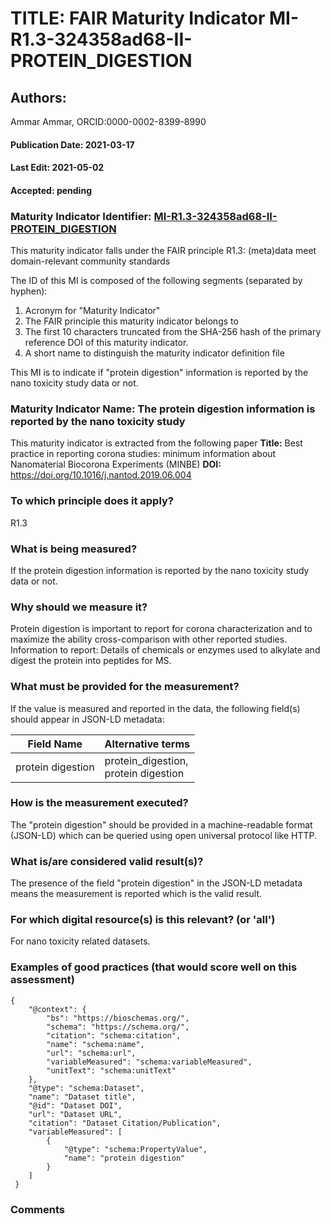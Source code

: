 # TITLE: FAIR Maturity Indicator MI-R1.3-324358ad68-II-PROTEIN_DIGESTION

## Authors: 
Ammar Ammar, ORCID:0000-0002-8399-8990

#### Publication Date: 2021-03-17
#### Last Edit: 2021-05-02
#### Accepted: pending

### Maturity Indicator Identifier: [MI-R1.3-324358ad68-II-PROTEIN_DIGESTION](https://w3id.org/fair/maturity_indicator/terms/Gen2/MI-R1.3-324358ad68-II-PROTEIN_DIGESTION)

This maturity indicator falls under the FAIR principle R1.3:
(meta)data meet domain-relevant community standards

The ID of this MI is composed of the following segments (separated by hyphen):
1. Acronym for "Maturity Indicator"
1. The FAIR principle this maturity indicator belongs to
1. The first 10 characters truncated from the SHA-256 hash of the primary reference DOI of this maturity indicator.
1. A short name to distinguish the maturity indicator definition file

This MI is to indicate if "protein digestion" information is reported by the nano toxicity study data or not.

### Maturity Indicator Name:  The protein digestion information is reported by the nano toxicity study

This maturity indicator is extracted from the following paper 
**Title:** Best practice in reporting corona studies: minimum information about Nanomaterial Biocorona Experiments (MINBE)
**DOI:** https://doi.org/10.1016/j.nantod.2019.06.004

### To which principle does it apply?  
R1.3

### What is being measured?
If the protein digestion information is reported by the nano toxicity study data or not.

### Why should we measure it?
Protein digestion is important to report for corona characterization and
to maximize the ability cross-comparison with other reported studies. Information to report:
Details of chemicals or enzymes used to alkylate and digest the protein into peptides for MS.

### What must be provided for the measurement?
If the value is measured and reported in the data, the following field(s) should appear in JSON-LD metadata: 

| Field Name            | Alternative terms                        |
| --------------------- | ---------------------------------------- |
| protein digestion     | protein_digestion,<br>protein digestion  |

### How is the measurement executed?
The "protein digestion" should be provided in a machine-readable format (JSON-LD) which can be queried using open universal protocol like HTTP.

### What is/are considered valid result(s)?
The presence of the field "protein digestion" in the JSON-LD metadata means the measurement is reported which is the valid result.

### For which digital resource(s) is this relevant? (or 'all')
For nano toxicity related datasets.  

### Examples of good practices (that would score well on this assessment)
```{json}
{
 	"@context": {
 		"bs": "https://bioschemas.org/",
 		"schema": "https://schema.org/",
 		"citation": "schema:citation",
 		"name": "schema:name",
 		"url": "schema:url",
 		"variableMeasured": "schema:variableMeasured",
 		"unitText": "schema:unitText"
 	},
 	"@type": "schema:Dataset",
 	"name": "Dataset title",
 	"@id": "Dataset DOI",
 	"url": "Dataset URL",
 	"citation": "Dataset Citation/Publication",
 	"variableMeasured": [
 		{
 			"@type": "schema:PropertyValue",
 			"name": "protein digestion"
 		}
 	]
 }
```

### Comments

